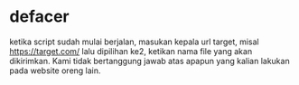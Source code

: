 # defacer

ketika script sudah mulai berjalan, masukan kepala url target, misal https://target.com/ lalu dipilihan ke2, ketikan nama file yang akan dikirimkan.
Kami tidak bertanggung jawab atas apapun yang kalian lakukan pada website oreng lain.

